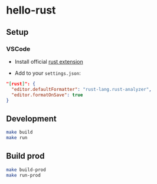 # hello-rust

## Setup

### VSCode

-   Install official [rust extension](https://marketplace.visualstudio.com/items?itemName=rust-lang.rust-analyzer)

-   Add to your `settings.json`:

```json
"[rust]": {
  "editor.defaultFormatter": "rust-lang.rust-analyzer",
  "editor.formatOnSave": true
}
```

## Development

```sh
make build
make run
```

## Build prod

```sh
make build-prod
make run-prod
```
